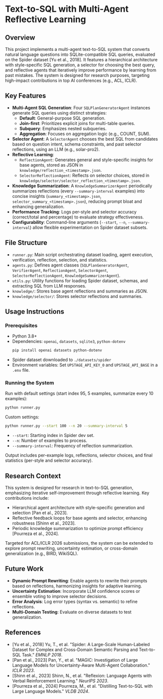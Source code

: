 # Text-to-SQL with Multi-Agent Reflective Learning

## Overview
This project implements a multi-agent text-to-SQL system that converts natural language questions into SQLite-compatible SQL queries, evaluated on the Spider dataset [Yu et al., 2018]. It features a hierarchical architecture with style-specific SQL generation, a selector for choosing the best query, and reflective agents that iteratively improve performance by learning from past mistakes. The system is designed for research purposes, targeting high-impact contributions in top AI conferences (e.g., ACL, ICLR).

## Key Features
- **Multi-Agent SQL Generation**: Four `SQLPlanGeneratorAgent` instances generate SQL queries using distinct strategies:
  - **Default**: General-purpose SQL generation.
  - **Join-first**: Prioritizes explicit joins for multi-table queries.
  - **Subquery**: Emphasizes nested subqueries.
  - **Aggregation**: Focuses on aggregation logic (e.g., COUNT, SUM).
- **Selector Agent**: A `SelectorAgent` chooses the best SQL from candidates based on question intent, schema constraints, and past selector reflections, using an LLM (e.g., solar-pro2).
- **Reflective Learning**:
  - `ReflectionAgent`: Generates general and style-specific insights for base agents, stored as JSON in `knowledge/reflection_<timestamp>.json`.
  - `SelectorReflectionAgent`: Reflects on selector choices, stored in `knowledge/selector/selector_reflection_<timestamp>.json`.
- **Knowledge Summarization**: A `KnowledgeSummarizerAgent` periodically summarizes reflections (every `--summary-interval` examples) into concise insights (`summary_<timestamp>.json`, `selector_summary_<timestamp>.json`), reducing prompt bloat and enhancing generalization.
- **Performance Tracking**: Logs per-style and selector accuracy (correct/total and percentage) to evaluate strategy effectiveness.
- **Configurability**: Command-line arguments (`--start`, `--n`, `--summary-interval`) allow flexible experimentation on Spider dataset subsets.

## File Structure
- `runner.py`: Main script orchestrating dataset loading, agent execution, verification, reflection, selection, and statistics.
- `agents.py`: Defines agent classes (`SQLPlanGeneratorAgent`, `VerifierAgent`, `ReflectionAgent`, `SelectorAgent`, `SelectorReflectionAgent`, `KnowledgeSummarizerAgent`).
- `utils.py`: Utility functions for loading Spider dataset, schemas, and extracting SQL from LLM responses.
- `knowledge/`: Stores base agent reflections and summaries as JSON.
- `knowledge/selector/`: Stores selector reflections and summaries.

## Usage Instructions
### Prerequisites
- Python 3.8+
- Dependencies: `openai`, `datasets`, `sqlite3`, `python-dotenv`
  ```bash
  pip install openai datasets python-dotenv
  ```
- Spider dataset downloaded to `./datasets/spider`
- Environment variables: Set `UPSTAGE_API_KEY_0` and `UPSTAGE_API_BASE` in a `.env` file.

### Running the System
Run with default settings (start index 95, 5 examples, summarize every 10 examples):
```bash
python runner.py
```
Custom settings:
```bash
python runner.py --start 100 --n 20 --summary-interval 5
```
- `--start`: Starting index in Spider dev set.
- `--n`: Number of examples to process.
- `--summary-interval`: Frequency of reflection summarization.

Output includes per-example logs, reflections, selector choices, and final statistics (per-style and selector accuracy).

## Research Context
This system is designed for research in text-to-SQL generation, emphasizing iterative self-improvement through reflective learning. Key contributions include:
- Hierarchical agent architecture with style-specific generation and selection [Pan et al., 2023].
- Reflective feedback loops for base agents and selector, enhancing robustness [Shinn et al., 2023].
- Periodic knowledge summarization to optimize prompt efficiency [Pourreza et al., 2024].

Targeted for ACL/ICLR 2026 submissions, the system can be extended to explore prompt rewriting, uncertainty estimation, or cross-domain generalization (e.g., BIRD, WikiSQL).

## Future Work
- **Dynamic Prompt Rewriting**: Enable agents to rewrite their prompts based on reflections, harmonizing insights for adaptive learning.
- **Uncertainty Estimation**: Incorporate LLM confidence scores or ensemble voting to improve selector decisions.
- **Error Analysis**: Log error types (syntax vs. semantic) to refine reflections.
- **Multi-Domain Testing**: Evaluate on diverse datasets to test generalization.

## References
- [Yu et al., 2018] Yu, T., et al. "Spider: A Large-Scale Human-Labeled Dataset for Complex and Cross-Domain Semantic Parsing and Text-to-SQL Task." *EMNLP 2018*.
- [Pan et al., 2023] Pan, Y., et al. "MAGIC: Investigation of Large Language Models for Uncertainty-Aware Multi-Agent Collaboration." *ICLR 2023*.
- [Shinn et al., 2023] Shinn, N., et al. "Reflexion: Language Agents with Verbal Reinforcement Learning." *NeurIPS 2023*.
- [Pourreza et al., 2024] Pourreza, M., et al. "Distilling Text-to-SQL with Large Language Models." *VLDB 2024*.
